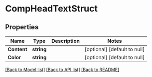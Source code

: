 # CompHeadTextStruct

## Properties
Name | Type | Description | Notes
------------ | ------------- | ------------- | -------------
**Content** | **string** |  | [optional] [default to null]
**Color** | **string** |  | [optional] [default to null]

[[Back to Model list]](../README.md#documentation-for-models) [[Back to API list]](../README.md#documentation-for-api-endpoints) [[Back to README]](../README.md)


